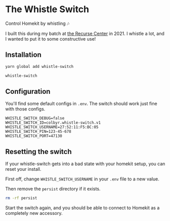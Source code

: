 # The Whistle Switch

Control Homekit by whistling 🎶

I built this during my batch at [the Recurse Center](https://www.recurse.com/) in 2021.
I whistle a lot, and I wanted to put it to some constructive use!

## Installation

```sh
yarn global add whistle-switch

whistle-switch
```

## Configuration

You'll find some default configs in `.env`.
The switch should work just fine with those configs.

```
WHISTLE_SWITCH_DEBUG=false
WHISTLE_SWITCH_ID=colbyr.whistle-switch.v1
WHISTLE_SWITCH_USERNAME=27:52:11:F5:BC:05
WHISTLE_SWITCH_PIN=123-45-678
WHISTLE_SWITCH_PORT=47130
```

## Resetting the switch

If your whistle-switch gets into a bad state with your homekit setup, you can reset your install.

First off, change `WHISTLE_SWITCH_USERNAME` in your `.env` file to a new value.

Then remove the `persist` directory if it exists.

```sh
rm -rf persist
```

Start the switch again, and you should be able to connect to Homekit as a completely new accessory.
